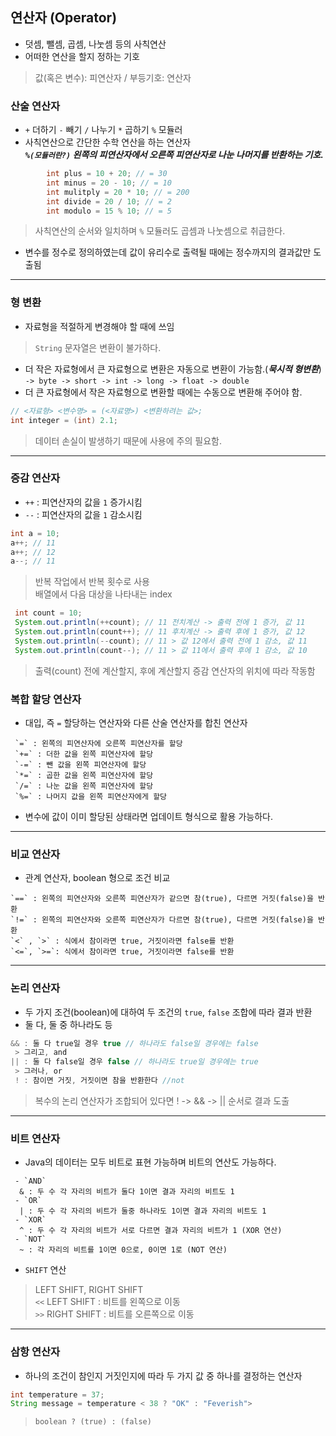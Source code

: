 ## 연산자 (Operator)
- 덧셈, 뺄셈, 곱셈, 나눗셈 등의 사칙연산
- 어떠한 연산을 할지 정하는 기호

> 값(혹은 변수): 피연산자 / 부등기호: 연산자

### 산술 연산자
 - `+` 더하기 `-` 빼기 `/` 나누기 `*` 곱하기 `%` 모듈러
- 사칙연산으로 간단한 수학 연산을 하는 연산자  
***`%(모듈러란?)` 왼쪽의 피연산자에서 오른쪽 피연산자로 나눈 나머지를 반환하는 기호.***
```Java
        int plus = 10 + 20; // = 30
        int minus = 20 - 10; // = 10
        int mulitply = 20 * 10; // = 200
        int divide = 20 / 10; // = 2
        int modulo = 15 % 10; // = 5
```
> 사칙연산의 순서와 일치하며 `%` 모듈러도 곱셈과 나눗셈으로 취급한다.

- 변수를 정수로 정의하였는데 값이 유리수로 출력될 때에는 정수까지의 결과값만 도출됨
---
### 형 변환
- 자료형을 적절하게 변경해야 할 때에 쓰임

 > `String` 문자열은 변환이 불가하다.
 - 더 작은 자료형에서 큰 자료형으로 변환은 자동으로 변환이 가능함.(***묵시적 형변환***)  
 ```-> byte -> short -> int -> long -> float -> double```
 - 더 큰 자료형에서 작은 자료형으로 변환할 때에는 수동으로 변환해 주어야 함.
 ```Java
// <자료형> <변수명> = (<자료명>) <변환하려는 값>;
int integer = (int) 2.1;
```  
 > 데이터 손실이 발생하기 때문에 사용에 주의 필요함.
---


### 증감 연산자
 - `++` : 피연산자의 값을 `1` 증가시킴
 - `--` : 피연산자의 값을 `1` 감소시킴
 ```Java
 int a = 10;
 a++; // 11
 a++; // 12
 a--; // 11
 ```
  > 반복 작업에서 반복 횟수로 사용  
  > 배열에서 다음 대상을 나타내는 index
 ```java
  int count = 10;
  System.out.println(++count); // 11 전치계산 -> 출력 전에 1 증가, 값 11
  System.out.println(count++); // 11 후치계산 -> 출력 후에 1 증가, 값 12
  System.out.println(--count); // 11 > 값 12에서 출력 전에 1 감소, 값 11
  System.out.println(count--); // 11 > 값 11에서 출력 후에 1 감소, 값 10
 ```
 > 출력(count) 전에 계산할지, 후에 계산할지 증감 연산자의 위치에 따라 작동함

### 복합 할당 연산자
- 대입, 즉 `=` 할당하는 연산자와 다른 산술 연산자를 합친 연산자
```
 `=` : 왼쪽의 피연산자에 오른쪽 피연산자를 할당
 `+=` : 더한 값을 왼쪽 피연산자에 할당
 `-=` : 뺀 값을 왼쪽 피연산자에 할당
 `*=` : 곱한 값을 왼쪽 피연산자에 할당
 `/=` : 나눈 값을 왼쪽 피연산자에 할당
 `%=` : 나머지 값을 왼쪽 피연산자에게 할당
 ```
 - 변수에 값이 이미 할당된 상태라면 업데이트 형식으로 활용 가능하다.
---


 ### 비교 연산자
- 관계 연산자, boolean 형으로 조건 비교
```
`==` : 왼쪽의 피연산자와 오른쪽 피연산자가 같으면 참(true), 다르면 거짓(false)을 반환  
`!=` : 왼쪽의 피연산자와 오른쪽 피연산자가 다르면 참(true), 다르면 거짓(false)을 반환  
`<` , `>` : 식에서 참이라면 true, 거짓이라면 false를 반환
`<=`, `>=`: 식에서 참이라면 true, 거짓이라면 false를 반환
```
---
### 논리 연산자
- 두 가지 조건(boolean)에 대하여 두 조건의 `true`, `false` 조합에 따라 결과 반환
- 둘 다, 둘 중 하나라도 등  
```Java
&& : 둘 다 true일 경우 true // 하나라도 false일 경우에는 false
 > 그리고, and
|| : 둘 다 false일 경우 false // 하나라도 true일 경우에는 true
 > 그러나, or
 ! : 참이면 거짓, 거짓이면 참을 반환한다 //not
```
 > 복수의 논리 연산자가 조합되어 있다면 ! -> && -> || 순서로 결과 도출
 ---

### 비트 연산자 
- Java의 데이터는 모두 비트로 표현 가능하며 비트의 연산도 가능하다.
``````
 - `AND`
  & : 두 수 각 자리의 비트가 둘다 1이면 결과 자리의 비트도 1 
 - `OR`
  | : 두 수 각 자리의 비트가 둘중 하나라도 1이면 결과 자리의 비트도 1 
 - `XOR`
  ^ : 두 수 각 자리의 비트가 서로 다르면 결과 자리의 비트가 1 (XOR 연산)
 - `NOT`
  ~ : 각 자리의 비트를 1이면 0으로, 0이면 1로 (NOT 연산)
  ``````
 - `SHIFT` 연산
 >LEFT SHIFT, RIGHT SHIFT  
 >`<<` LEFT SHIFT  : 비트를 왼쪽으로 이동  
 >`>>` RIGHT SHIFT : 비트를 오른쪽으로 이동
 
---

 ### 삼항 연산자
 - 하나의 조건이 참인지 거짓인지에 따라 두 가지 값 중 하나를 결정하는 연산자
 ```Java
 int temperature = 37;
 String message = temperature < 38 ? "OK" : "Feverish">
 ```
 > ```boolean ? (true) : (false)```



